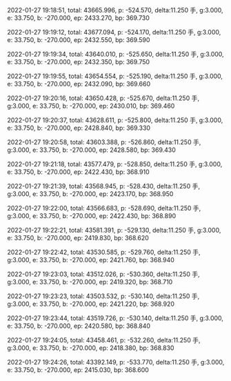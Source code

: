 2022-01-27 19:18:51, total: 43665.996, p: -524.570, delta:11.250 手, g:3.000, e: 33.750, b: -270.000, ep: 2433.270, bp: 369.730

2022-01-27 19:19:12, total: 43677.094, p: -524.170, delta:11.250 手, g:3.000, e: 33.750, b: -270.000, ep: 2432.550, bp: 369.590

2022-01-27 19:19:34, total: 43640.010, p: -525.650, delta:11.250 手, g:3.000, e: 33.750, b: -270.000, ep: 2432.350, bp: 369.750

2022-01-27 19:19:55, total: 43654.554, p: -525.190, delta:11.250 手, g:3.000, e: 33.750, b: -270.000, ep: 2432.090, bp: 369.660

2022-01-27 19:20:16, total: 43650.428, p: -525.670, delta:11.250 手, g:3.000, e: 33.750, b: -270.000, ep: 2430.010, bp: 369.460

2022-01-27 19:20:37, total: 43628.611, p: -525.800, delta:11.250 手, g:3.000, e: 33.750, b: -270.000, ep: 2428.840, bp: 369.330

2022-01-27 19:20:58, total: 43603.388, p: -526.860, delta:11.250 手, g:3.000, e: 33.750, b: -270.000, ep: 2428.580, bp: 369.430

2022-01-27 19:21:18, total: 43577.479, p: -528.850, delta:11.250 手, g:3.000, e: 33.750, b: -270.000, ep: 2422.430, bp: 368.910

2022-01-27 19:21:39, total: 43568.945, p: -528.430, delta:11.250 手, g:3.000, e: 33.750, b: -270.000, ep: 2423.170, bp: 368.950

2022-01-27 19:22:00, total: 43566.683, p: -528.690, delta:11.250 手, g:3.000, e: 33.750, b: -270.000, ep: 2422.430, bp: 368.890

2022-01-27 19:22:21, total: 43581.391, p: -529.130, delta:11.250 手, g:3.000, e: 33.750, b: -270.000, ep: 2419.830, bp: 368.620

2022-01-27 19:22:42, total: 43530.585, p: -529.760, delta:11.250 手, g:3.000, e: 33.750, b: -270.000, ep: 2421.760, bp: 368.940

2022-01-27 19:23:03, total: 43512.026, p: -530.360, delta:11.250 手, g:3.000, e: 33.750, b: -270.000, ep: 2419.320, bp: 368.710

2022-01-27 19:23:23, total: 43503.532, p: -530.140, delta:11.250 手, g:3.000, e: 33.750, b: -270.000, ep: 2421.220, bp: 368.920

2022-01-27 19:23:44, total: 43519.726, p: -530.140, delta:11.250 手, g:3.000, e: 33.750, b: -270.000, ep: 2420.580, bp: 368.840

2022-01-27 19:24:05, total: 43458.461, p: -532.260, delta:11.250 手, g:3.000, e: 33.750, b: -270.000, ep: 2418.380, bp: 368.830

2022-01-27 19:24:26, total: 43392.149, p: -533.770, delta:11.250 手, g:3.000, e: 33.750, b: -270.000, ep: 2415.030, bp: 368.600